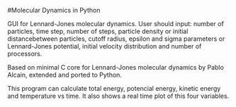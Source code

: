 #Molecular Dynamics in Python

GUI for Lennard-Jones molecular dynamics. User should input: number of particles, time step, number of steps, particle density or initial distancebetween particles, cutoff radius, epsilon and sigma parameters or Lennard-Jones potential, initial velocity distribution and number of processors.

Based on minimal C core for Lennard-Jones molecular dynamics by Pablo Alcain, extended and ported to Python.

This program can calculate total energy, potencial energy, kinetic energy and temperature vs time. It also shows a real time plot of this four variables.
